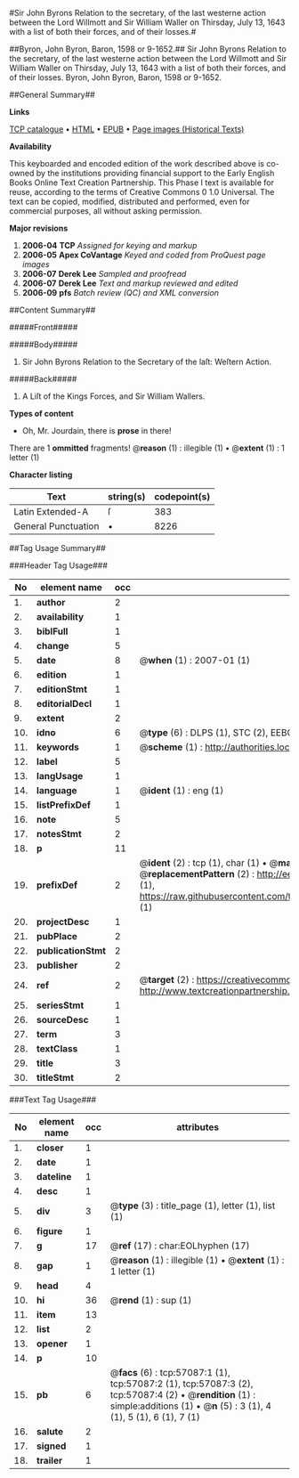 #Sir John Byrons Relation to the secretary, of the last westerne action between the Lord Willmott and Sir William Waller on Thirsday, July 13, 1643 with a list of both their forces, and of their losses.#

##Byron, John Byron, Baron, 1598 or 9-1652.##
Sir John Byrons Relation to the secretary, of the last westerne action between the Lord Willmott and Sir William Waller on Thirsday, July 13, 1643 with a list of both their forces, and of their losses.
Byron, John Byron, Baron, 1598 or 9-1652.

##General Summary##

**Links**

[TCP catalogue](http://www.ota.ox.ac.uk/tcp/)  • 
[HTML](http://tei.it.ox.ac.uk/tcp/Texts-HTML/free/A30/A30818.html)  • 
[EPUB](http://tei.it.ox.ac.uk/tcp/Texts-EPUB/free/A30/A30818.epub) • 
[Page images (Historical Texts)](https://data.historicaltexts.jisc.ac.uk/view?pubId=eebo-12251159e&pageId=eebo-12251159e-57087-1)

**Availability**

This keyboarded and encoded edition of the
	       work described above is co-owned by the institutions
	       providing financial support to the Early English Books
	       Online Text Creation Partnership. This Phase I text is
	       available for reuse, according to the terms of Creative
	       Commons 0 1.0 Universal. The text can be copied,
	       modified, distributed and performed, even for
	       commercial purposes, all without asking permission.

**Major revisions**

1. __2006-04__ __TCP__ *Assigned for keying and markup*
1. __2006-05__ __Apex CoVantage__ *Keyed and coded from ProQuest page images*
1. __2006-07__ __Derek Lee__ *Sampled and proofread*
1. __2006-07__ __Derek Lee__ *Text and markup reviewed and edited*
1. __2006-09__ __pfs__ *Batch review (QC) and XML conversion*

##Content Summary##

#####Front#####

#####Body#####

1. Sir John Byrons Relation to the Secretary of the laſt: Weſtern Action.

#####Back#####

1. A Liſt of the Kings Forces, and Sir William Wallers.

**Types of content**

  * Oh, Mr. Jourdain, there is **prose** in there!

There are 1 **ommitted** fragments! 
 @__reason__ (1) : illegible (1)  •  @__extent__ (1) : 1 letter (1)

**Character listing**


|Text|string(s)|codepoint(s)|
|---|---|---|
|Latin Extended-A|ſ|383|
|General Punctuation|•|8226|

##Tag Usage Summary##

###Header Tag Usage###

|No|element name|occ|attributes|
|---|---|---|---|
|1.|__author__|2||
|2.|__availability__|1||
|3.|__biblFull__|1||
|4.|__change__|5||
|5.|__date__|8| @__when__ (1) : 2007-01 (1)|
|6.|__edition__|1||
|7.|__editionStmt__|1||
|8.|__editorialDecl__|1||
|9.|__extent__|2||
|10.|__idno__|6| @__type__ (6) : DLPS (1), STC (2), EEBO-CITATION (1), OCLC (1), VID (1)|
|11.|__keywords__|1| @__scheme__ (1) : http://authorities.loc.gov/ (1)|
|12.|__label__|5||
|13.|__langUsage__|1||
|14.|__language__|1| @__ident__ (1) : eng (1)|
|15.|__listPrefixDef__|1||
|16.|__note__|5||
|17.|__notesStmt__|2||
|18.|__p__|11||
|19.|__prefixDef__|2| @__ident__ (2) : tcp (1), char (1)  •  @__matchPattern__ (2) : ([0-9\-]+):([0-9IVX]+) (1), (.+) (1)  •  @__replacementPattern__ (2) : http://eebo.chadwyck.com/downloadtiff?vid=$1&page=$2 (1), https://raw.githubusercontent.com/textcreationpartnership/Texts/master/tcpchars.xml#$1 (1)|
|20.|__projectDesc__|1||
|21.|__pubPlace__|2||
|22.|__publicationStmt__|2||
|23.|__publisher__|2||
|24.|__ref__|2| @__target__ (2) : https://creativecommons.org/publicdomain/zero/1.0/ (1), http://www.textcreationpartnership.org/docs/. (1)|
|25.|__seriesStmt__|1||
|26.|__sourceDesc__|1||
|27.|__term__|3||
|28.|__textClass__|1||
|29.|__title__|3||
|30.|__titleStmt__|2||


###Text Tag Usage###

|No|element name|occ|attributes|
|---|---|---|---|
|1.|__closer__|1||
|2.|__date__|1||
|3.|__dateline__|1||
|4.|__desc__|1||
|5.|__div__|3| @__type__ (3) : title_page (1), letter (1), list (1)|
|6.|__figure__|1||
|7.|__g__|17| @__ref__ (17) : char:EOLhyphen (17)|
|8.|__gap__|1| @__reason__ (1) : illegible (1)  •  @__extent__ (1) : 1 letter (1)|
|9.|__head__|4||
|10.|__hi__|36| @__rend__ (1) : sup (1)|
|11.|__item__|13||
|12.|__list__|2||
|13.|__opener__|1||
|14.|__p__|10||
|15.|__pb__|6| @__facs__ (6) : tcp:57087:1 (1), tcp:57087:2 (1), tcp:57087:3 (2), tcp:57087:4 (2)  •  @__rendition__ (1) : simple:additions (1)  •  @__n__ (5) : 3 (1), 4 (1), 5 (1), 6 (1), 7 (1)|
|16.|__salute__|2||
|17.|__signed__|1||
|18.|__trailer__|1||
